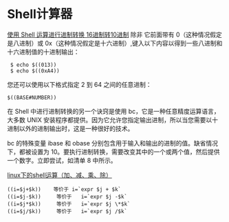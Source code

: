 # Shell计算器
[使用 Shell 运算进行进制转换 16进制转10进制](http://www.liyu8.com/article/91.htm)
除非 它前面带有 0（这种情况假定是八进制）或 0x（这种情况假定是十六进制）,键入以下内容以得到一些八进制和十六进制值的十进制输出：

     $ echo $((013))
	 $ echo $((0xA4))
     
您还可以使用以下格式指定 2 到 64 之间的任意进制：
	
    $((BASE#NUMBER))
    
    
在 Shell 中进行进制转换的另一个诀窍是使用 bc，它是一种任意精度运算语言，大多数 UNIX 安装程序都提供。因为它允许您指定输出进制，所以当您需要以十进制以外的进制输出时，这是一种很好的技术。

bc 的特殊变量 ibase 和 obase 分别包含用于输入和输出的进制的值。缺省情况下，都被设置为 10。要执行进制转换，需要改变其中的一个或两个值，然后提供一个数字。立即尝试，如清单 8 中所示。    


[linux下的shell运算（加、减、乘、除）](http://blog.csdn.net/zwx19921215/article/details/21098391)

	((i=$j+$k))    等价于 i=`expr $j + $k`
	((i=$j-$k))     等价于   i=`expr $j -$k`
	((i=$j*$k))     等价于   i=`expr $j \*$k`
	((i=$j/$k))     等价于   i=`expr $j /$k`

